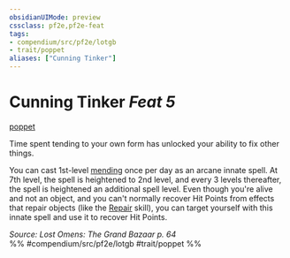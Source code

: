 ```yaml
---
obsidianUIMode: preview
cssclass: pf2e,pf2e-feat
tags:
- compendium/src/pf2e/lotgb
- trait/poppet
aliases: ["Cunning Tinker"]
---
```

# Cunning Tinker  *Feat 5*  
[poppet](/rules/traits/poppet-lotgb.md)  


Time spent tending to your own form has unlocked your ability to fix other things.

You can cast 1st-level [mending](/compendium/spells/mending.md) once per day as an arcane innate spell. At 7th level, the spell is heightened to 2nd level, and every 3 levels thereafter, the spell is heightened an additional spell level. Even though you're alive and not an object, and you can't normally recover Hit Points from effects that repair objects (like the [Repair](/rules/actions/repair.md) skill), you can target yourself with this innate spell and use it to recover Hit Points.

*Source: Lost Omens: The Grand Bazaar p. 64*  
%% #compendium/src/pf2e/lotgb #trait/poppet %%